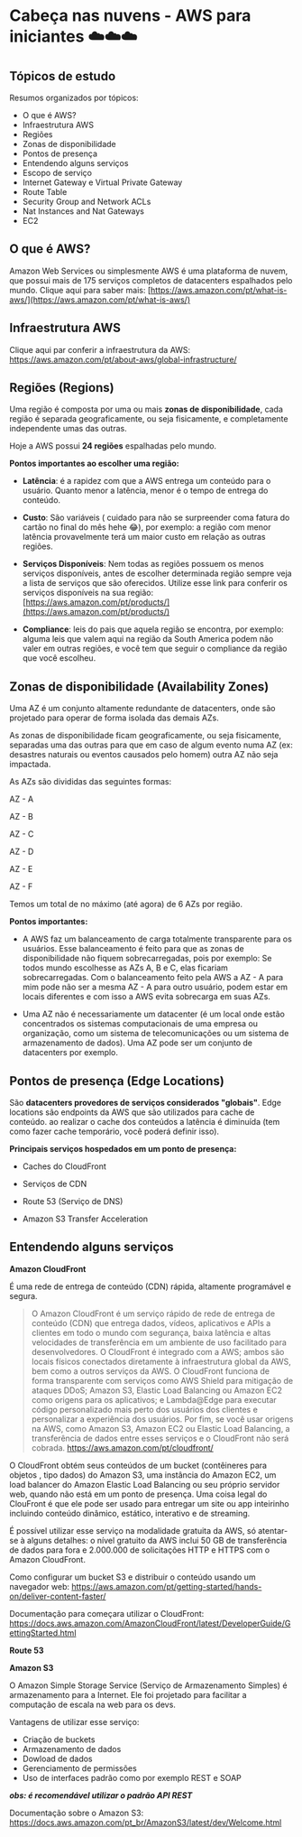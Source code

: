 # Cabeça nas nuvens - AWS para iniciantes ☁️☁️☁️

## Tópicos de estudo

Resumos organizados por tópicos:

 - O que é AWS?
 - Infraestrutura AWS
 - Regiões
 - Zonas de disponibilidade 
 - Pontos de presença
 - Entendendo alguns serviços
 - Escopo de serviço
 - Internet Gateway e Virtual Private Gateway
 - Route Table
 - Security Group and Network ACLs
 - Nat Instances and Nat Gateways
 - EC2
 
 ## O que é AWS?

Amazon Web Services ou simplesmente AWS é uma plataforma de nuvem, que possui mais de 175 serviços completos de datacenters espalhados pelo mundo. Clique aqui para saber mais: [https://aws.amazon.com/pt/what-is-aws/](https://aws.amazon.com/pt/what-is-aws/)

## Infraestrutura AWS

Clique aqui par conferir a infraestrutura da AWS: https://aws.amazon.com/pt/about-aws/global-infrastructure/

## Regiões (Regions)

Uma região é composta por uma ou mais **zonas de disponibilidade**, cada região é separada geograficamente, ou seja fisicamente, e completamente independente umas das outras.

Hoje a AWS possui **24 regiões** espalhadas pelo mundo.

**Pontos importantes ao escolher uma região:**

 - **Latência**: é a rapidez com que a AWS entrega um conteúdo para o usuário. Quanto menor a latência, menor é o tempo de entrega do conteúdo.
 
 - **Custo**: São variáveis ( cuidado para não se surpreender coma fatura do cartão no final do mês hehe 😂), por exemplo: a região com menor latência provavelmente terá um maior custo em relação as outras regiões.
 
 - **Serviços Disponíveis**: Nem todas as regiões possuem os menos serviços disponíveis, antes de escolher determinada região sempre veja a lista de serviços que são oferecidos. Utilize esse link para conferir os serviços disponíveis na sua região: [https://aws.amazon.com/pt/products/](https://aws.amazon.com/pt/products/)
 
 - **Compliance**: leis do pais que aquela região se encontra, por exemplo: alguma leis que valem aqui na região da South America podem não valer em outras regiões, e você tem que seguir o compliance da região que você escolheu. 
 
## Zonas de disponibilidade (Availability Zones)

Uma AZ é um conjunto altamente redundante de datacenters, onde são projetado para operar de forma isolada das demais AZs.

As zonas de disponibilidade ficam geograficamente, ou seja fisicamente, separadas uma das outras para que em caso de algum evento numa AZ (ex: desastres naturais ou eventos causados pelo homem) outra AZ não seja impactada.

As AZs são divididas das seguintes formas:

AZ - A

AZ - B

AZ - C

AZ - D

AZ - E

AZ - F

Temos um total de no máximo (até agora) de 6 AZs por região.

**Pontos importantes:**

- A AWS faz um balanceamento de carga totalmente transparente para os usuários. Esse balanceamento é feito para que as zonas de disponibilidade não fiquem sobrecarregadas, pois por exemplo: Se todos mundo escolhesse as AZs A, B e C, elas ficariam sobrecarregadas.  Com o balanceamento feito pela AWS a AZ - A para mim pode não ser a mesma AZ - A para outro usuário, podem estar em locais diferentes e com isso a AWS evita sobrecarga em suas AZs.

- Uma AZ não é necessariamente um datacenter (é um local onde estão concentrados os sistemas computacionais de uma empresa ou organização, como um sistema de telecomunicações ou um sistema de armazenamento de dados). Uma AZ pode ser um conjunto de datacenters por exemplo.

## Pontos de presença (Edge Locations)

São **datacenters provedores de serviços considerados "globais"**. Edge locations são endpoints da AWS que são utilizados para cache de conteúdo. ao realizar o cache dos conteúdos a latência é diminuída (tem como fazer cache temporário, você poderá definir isso).

**Principais serviços hospedados em um ponto de presença:**

- Caches do CloudFront

- Serviços de CDN

- Route 53 (Serviço de DNS)

- Amazon S3 Transfer Acceleration

## Entendendo alguns serviços

**Amazon CloudFront**

É uma rede de entrega de conteúdo (CDN) rápida, altamente programável e segura.

> O Amazon CloudFront é um serviço rápido de rede de entrega de conteúdo (CDN) que entrega dados, vídeos, aplicativos e APIs a clientes em todo o mundo com segurança, baixa latência e altas velocidades de transferência em um ambiente de uso facilitado para desenvolvedores. O CloudFront é integrado com a AWS; ambos são locais físicos conectados diretamente à infraestrutura global da AWS, bem como a outros serviços da AWS. O CloudFront funciona de forma transparente com serviços como AWS Shield para mitigação de ataques DDoS; Amazon S3, Elastic Load Balancing ou Amazon EC2 como origens para os aplicativos; e Lambda@Edge para executar código personalizado mais perto dos usuários dos clientes e personalizar a experiência dos usuários. Por fim, se você usar origens na AWS, como Amazon S3, Amazon EC2 ou Elastic Load Balancing, a transferência de dados entre esses serviços e o CloudFront não será cobrada.
> https://aws.amazon.com/pt/cloudfront/

O CloudFront obtém seus conteúdos de um bucket (contêineres para objetos , tipo dados) do Amazon S3, uma instância do Amazon EC2, um load balancer do Amazon Elastic Load Balancing ou seu próprio servidor web, quando não está em um ponto de presença. Uma coisa legal do ClouFront é que ele pode ser usado para entregar um site ou app inteirinho incluindo conteúdo dinâmico, estático, interativo e de streaming.

É possível utilizar esse serviço na modalidade gratuita da AWS, só atentar-se à alguns detalhes:  o nível gratuito da AWS inclui 50 GB de transferência de dados para fora e 2.000.000 de solicitações HTTP e HTTPS com o Amazon CloudFront.

Como configurar um bucket S3 e distribuir o conteúdo usando um navegador web: https://aws.amazon.com/pt/getting-started/hands-on/deliver-content-faster/

Documentação para começara utilizar o CloudFront: https://docs.aws.amazon.com/AmazonCloudFront/latest/DeveloperGuide/GettingStarted.html

**Route 53**

**Amazon S3**

O Amazon Simple Storage Service (Serviço de Armazenamento Simples) é armazenamento para a Internet. Ele foi projetado para facilitar a computação de escala na web para os devs.

Vantagens de utilizar esse serviço:

 - Criação de buckets
 - Armazenamento de dados 
 - Dowload de dados
 - Gerenciamento de permissões 
 - Uso de interfaces padrão como por exemplo REST e SOAP
 
***obs: é recomendável utilizar o padrão API REST***

Documentação sobre o Amazon S3: https://docs.aws.amazon.com/pt_br/AmazonS3/latest/dev/Welcome.html


